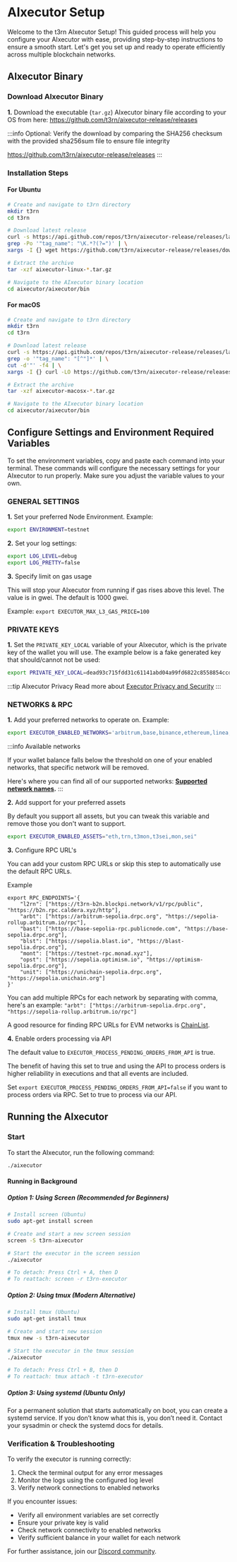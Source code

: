 # AIxecutor Setup

Welcome to the t3rn AIxecutor Setup! This guided process will help you configure your AIxecutor with ease, providing step-by-step instructions to ensure a smooth start. Let's get you set up and ready to operate efficiently across multiple blockchain networks.

## AIxecutor Binary

### Download AIxecutor Binary

**1.** Download the executable (`tar.gz`) AIxecutor binary file according to your OS from here: https://github.com/t3rn/aixecutor-release/releases

:::info Optional: Verify the download by comparing the SHA256 checksum with the provided sha256sum file to ensure file integrity

https://github.com/t3rn/aixecutor-release/releases
:::

### Installation Steps

#### For Ubuntu

```bash
# Create and navigate to t3rn directory
mkdir t3rn
cd t3rn

# Download latest release
curl -s https://api.github.com/repos/t3rn/aixecutor-release/releases/latest | \
grep -Po '"tag_name": "\K.*?(?=")' | \
xargs -I {} wget https://github.com/t3rn/aixecutor-release/releases/download/{}/aixecutor-linux-{}.tar.gz

# Extract the archive
tar -xzf aixecutor-linux-*.tar.gz

# Navigate to the AIxecutor binary location
cd aixecutor/aixecutor/bin
```

#### For macOS

```bash
# Create and navigate to t3rn directory
mkdir t3rn
cd t3rn

# Download latest release
curl -s https://api.github.com/repos/t3rn/aixecutor-release/releases/latest | \
grep -o '"tag_name": "[^"]*' | \
cut -d'"' -f4 | \
xargs -I {} curl -LO https://github.com/t3rn/aixecutor-release/releases/download/{}/aixecutor-macosx-{}.tar.gz

# Extract the archive
tar -xzf aixecutor-macosx-*.tar.gz

# Navigate to the AIxecutor binary location
cd aixecutor/aixecutor/bin
```

## Configure Settings and Environment Required Variables

To set the environment variables, copy and paste each command into your terminal. These commands will configure the necessary settings for your AIxecutor to run properly. Make sure you adjust the variable values to your own.

### GENERAL SETTINGS

**1.** Set your preferred Node Environment. Example:

```bash
export ENVIRONMENT=testnet
```

**2.** Set your log settings:

```bash
export LOG_LEVEL=debug
export LOG_PRETTY=false
```

**3.** Specify limit on gas usage

This will stop your AIxecutor from running if gas rises above this level. The value is in gwei.
The default is 1000 gwei.

Example: `export EXECUTOR_MAX_L3_GAS_PRICE=100`

### PRIVATE KEYS

**1.** Set the `PRIVATE_KEY_LOCAL` variable of your AIxecutor, which is the private key of the wallet you will use. The example below is a fake generated key that should/cannot not be used:

```bash
export PRIVATE_KEY_LOCAL=dead93c715fdd31c61141abd04a99fd6822c8558854ccde39a5684e7a56dbeef
```

:::tip AIxecutor Privacy
Read more about [Executor Privacy and Security](../../resources/executor-privacy.md)
:::

### NETWORKS & RPC

**1.** Add your preferred networks to operate on. Example:

```bash
export EXECUTOR_ENABLED_NETWORKS='arbitrum,base,binance,ethereum,linea,,optimism,t3rn'
```

:::info Available networks

If your wallet balance falls below the threshold on one of your enabled networks, that specific network will be removed.

Here's where you can find all of our supported networks: **[Supported network names](../../resources/supported-chains.md).**
:::

**2.** Add support for your preferred assets

By default you support all assets, but you can tweak this variable and remove those you don't want to support.

```bash
export EXECUTOR_ENABLED_ASSETS="eth,trn,t3mon,t3sei,mon,sei"
```

**3.** Configure RPC URL's

You can add your custom RPC URLs or skip this step to automatically use the default RPC URLs.

Example

```
export RPC_ENDPOINTS='{
    "l2rn": ["https://t3rn-b2n.blockpi.network/v1/rpc/public", "https://b2n.rpc.caldera.xyz/http"],
    "arbt": ["https://arbitrum-sepolia.drpc.org", "https://sepolia-rollup.arbitrum.io/rpc"],
    "bast": ["https://base-sepolia-rpc.publicnode.com", "https://base-sepolia.drpc.org"],
    "blst": ["https://sepolia.blast.io", "https://blast-sepolia.drpc.org"],
    "mont": ["https://testnet-rpc.monad.xyz"],
    "opst": ["https://sepolia.optimism.io", "https://optimism-sepolia.drpc.org"],
    "unit": ["https://unichain-sepolia.drpc.org", "https://sepolia.unichain.org"]
}'
```

You can add multiple RPCs for each network by separating with comma, here's an example:
`"arbt": ["https://arbitrum-sepolia.drpc.org", "https://sepolia-rollup.arbitrum.io/rpc"]`

A good resource for finding RPC URLs for EVM networks is [ChainList](https://chainlist.org/).

**4.** Enable orders processing via API

The default value to `EXECUTOR_PROCESS_PENDING_ORDERS_FROM_API` is true.

The benefit of having this set to true and using the API to process orders is higher reliability in executions and that all events are included.

Set `export EXECUTOR_PROCESS_PENDING_ORDERS_FROM_API=false` if you want to process orders via RPC. Set to true to process via our API.

## Running the AIxecutor

### Start

To start the AIxecutor, run the following command:

```bash
./aixecutor
```

#### Running in Background

##### Option 1: Using Screen (Recommended for Beginners)

```bash
# Install screen (Ubuntu)
sudo apt-get install screen

# Create and start a new screen session
screen -S t3rn-aixecutor

# Start the executor in the screen session
./aixecutor

# To detach: Press Ctrl + A, then D
# To reattach: screen -r t3rn-executor
```

##### Option 2: Using tmux (Modern Alternative)

```bash
# Install tmux (Ubuntu)
sudo apt-get install tmux

# Create and start new session
tmux new -s t3rn-aixecutor

# Start the executor in the tmux session
./aixecutor

# To detach: Press Ctrl + B, then D
# To reattach: tmux attach -t t3rn-executor
```

##### Option 3: Using systemd (Ubuntu Only)

For a permanent solution that starts automatically on boot, you can create a systemd service. If you don’t know what this is, you don’t need it. Contact your sysadmin or check the systemd docs for details.

### Verification & Troubleshooting

To verify the executor is running correctly:

1. Check the terminal output for any error messages
2. Monitor the logs using the configured log level
3. Verify network connections to enabled networks

If you encounter issues:

- Verify all environment variables are set correctly
- Ensure your private key is valid
- Check network connectivity to enabled networks
- Verify sufficient balance in your wallet for each network

For further assistance, join our [Discord community](https://t3rn.io/discord).
